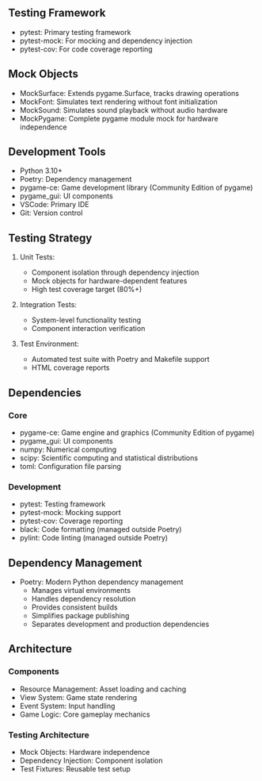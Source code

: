 ## Testing Framework
- pytest: Primary testing framework
- pytest-mock: For mocking and dependency injection
- pytest-cov: For code coverage reporting

## Mock Objects
- MockSurface: Extends pygame.Surface, tracks drawing operations
- MockFont: Simulates text rendering without font initialization
- MockSound: Simulates sound playback without audio hardware
- MockPygame: Complete pygame module mock for hardware independence

## Development Tools
- Python 3.10+
- Poetry: Dependency management
- pygame-ce: Game development library (Community Edition of pygame)
- pygame_gui: UI components
- VSCode: Primary IDE
- Git: Version control

## Testing Strategy
1. Unit Tests:
   - Component isolation through dependency injection
   - Mock objects for hardware-dependent features
   - High test coverage target (80%+)

2. Integration Tests:
   - System-level functionality testing
   - Component interaction verification

3. Test Environment:
   - Automated test suite with Poetry and Makefile support
   - HTML coverage reports

## Dependencies
### Core
- pygame-ce: Game engine and graphics (Community Edition of pygame)
- pygame_gui: UI components
- numpy: Numerical computing
- scipy: Scientific computing and statistical distributions
- toml: Configuration file parsing

### Development
- pytest: Testing framework
- pytest-mock: Mocking support
- pytest-cov: Coverage reporting
- black: Code formatting (managed outside Poetry)
- pylint: Code linting (managed outside Poetry)

## Dependency Management
- Poetry: Modern Python dependency management
  - Manages virtual environments
  - Handles dependency resolution
  - Provides consistent builds
  - Simplifies package publishing
  - Separates development and production dependencies

## Architecture
### Components
- Resource Management: Asset loading and caching
- View System: Game state rendering
- Event System: Input handling
- Game Logic: Core gameplay mechanics

### Testing Architecture
- Mock Objects: Hardware independence
- Dependency Injection: Component isolation
- Test Fixtures: Reusable test setup
